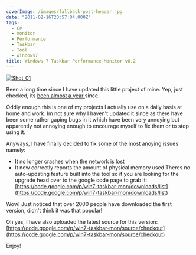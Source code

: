 ```yaml
---
coverImage: /images/fallback-post-header.jpg
date: "2011-02-16T20:57:04.000Z"
tags:
  - C#
  - monitor
  - Performance
  - Taskbar
  - Tool
  - windows7
title: Windows 7 Taskbar Performance Monitor v0.2
---
```


[![](/wp-content/uploads/2011/02/Shot_01.png "Shot_01")](/wp-content/uploads/2011/02/Shot_01.png)

Been a long time since I have updated this little project of mine. Yep, just checked, its [been almost a year ](https://mikecann.co.uk/personal-projects/windows-7-taskbar-monitor/)since.

<!-- more -->

Oddly enough this is one of my projects I actually use on a daily basis at home and work. Im not sure why I haven't updated it since as there have been some rather gaping bugs in it which have been very annoying but apparently not annoying enough to encourage myself to fix them or to stop using it.

Anyways, I have finally decided to fix some of the most anoying issues namely:

- It no longer crashes when the network is lost
- It now correctly reports the amount of physical memory used
  Theres no auto-updating feature built into the tool so if you are looking for the upgrade head over to the google code page to grab it: [https://code.google.com/p/win7-taskbar-mon/downloads/list](https://code.google.com/p/win7-taskbar-mon/downloads/list)

Wow! Just noticed that over 2000 people have downloaded the first version, didn't think it was that popular!

Oh yes, I have also uploaded the latest source for this version: [https://code.google.com/p/win7-taskbar-mon/source/checkout](https://code.google.com/p/win7-taskbar-mon/source/checkout)

Enjoy!
